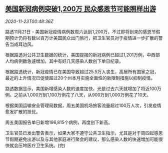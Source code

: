 <!--1606092923000-->
[美国新冠病例突破1,200万 民众感恩节可能照样出游](https://cn.reuters.com/article/usa-pandemic-situation-1121-sat-idCNKBS28301F)
------

<div><i>2020-11-23T00:48:36Z</i></div><p>路透11月21日 - 美国新冠疫情病例数周六达到1,200万，不过即将到来的感恩节假期预计仍将有数以百万计美国民众出门旅行，把卫生官员对于疫情进一步扩散的警告当成耳边风。</p><p>根据路透对公共卫生数据的统计，美国提报的新冠病例已超过1,201万例，中西部人均病例数急遽增加，其中有好几天感染人数创下单日纪录。</p><p>根据路透统计，新冠疫情已在美国导致超过25.5万人丧生，高居所有国家之冠，最近的上升情况已促使超过20个州本月实施全面性的新限制措施以抑制疫情。</p><p>路透数据显示，美国新增感染人数的速度加快，光是过去六天就增加了将近100万例。之前从1,000万到1,100万例花了八天，从900万到1,000万例花了10天。</p><p>根据美国运输安全管理局数据，周五美国机场旅客流量超过100万人次，引发疫情愈发扩散的担忧。</p><p>周五美国报告单日新增196,815个病例，再度创下新高。</p><p>卫生官员已发出警告表示，如果大家不遵守公共卫生指示，尤其是对于周四起感恩节假期避免出游以及与其他家庭进行聚会的建议，那么感染人数的快速增加可能很快就会压垮医疗卫生系统。(完)</p>
